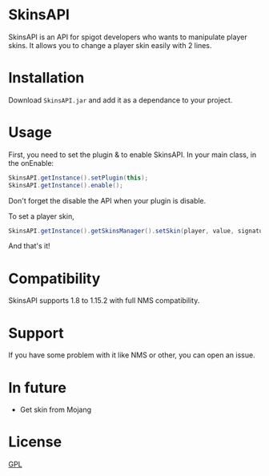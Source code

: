 # SkinsAPI
SkinsAPI is an API for spigot developers who wants to manipulate player skins.
It allows you to change a player skin easily with 2 lines.

# Installation
Download ``SkinsAPI.jar`` and add it as a dependance to your project.

# Usage
First, you need to set the plugin & to enable SkinsAPI.
In your main class, in the onEnable:
```java
SkinsAPI.getInstance().setPlugin(this);
SkinsAPI.getInstance().enable();
```

Don't forget the disable the API when your plugin is disable.

To set a player skin,
```java
SkinsAPI.getInstance().getSkinsManager().setSkin(player, value, signature);
```
And that's it!

# Compatibility
SkinsAPI supports 1.8 to 1.15.2 with full NMS compatibility.

# Support
If you have some problem with it like NMS or other, you can open an issue.

# In future
 - Get skin from Mojang
 
# License
[GPL](https://www.gnu.org/licenses/licenses.fr.html)


